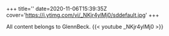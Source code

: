 +++
title=''
date=2020-11-06T15:39:35Z
cover='https://i.ytimg.com/vi/_NKjr4ylMj0/sddefault.jpg'
+++

All content belongs to GlennBeck.
{{< youtube _NKjr4ylMj0 >}}
